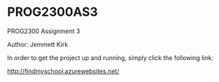 # PROG2300AS3
PROG2300 Assignment 3

Author: Jemmett Kirk

In order to get the project up and running, simply click the following link:

http://findmyschool.azurewebsites.net/
